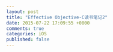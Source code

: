 ```yaml
---
layout: post
title: "Effective Objective-C读书笔记2"
date: 2015-07-22 17:09:55 +0800
comments: true
categories: iOS
published: false
---
```

